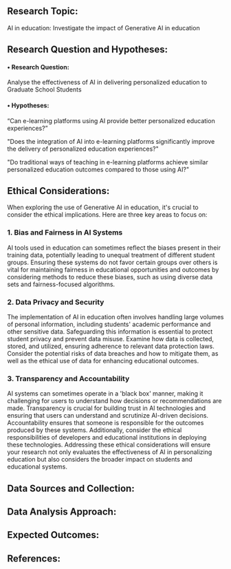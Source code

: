 ## Research Topic:<br />
 AI in education: Investigate the impact of Generative AI in education

## Research Question and Hypotheses:<br />

#### •	Research Question:<br />

Analyse the effectiveness of AI in delivering personalized education to Graduate School Students

#### •	Hypotheses:<br />

“Can e-learning platforms using AI provide better personalized education experiences?”<br />

"Does the integration of AI into e-learning platforms significantly improve the delivery of personalized education experiences?"<br />

"Do traditional ways of teaching in e-learning platforms achieve similar personalized education outcomes compared to those using AI?"<br />



## Ethical Considerations:<br />
When exploring the use of Generative AI in education, it's crucial to consider the ethical implications. Here are three key areas to focus on:

### 1. **Bias and Fairness in AI Systems**
AI tools used in education can sometimes reflect the biases present in their training data, potentially leading to unequal treatment of different student groups.
Ensuring these systems do not favor certain groups over others is vital for maintaining fairness in educational opportunities and outcomes by considering methods to reduce these biases, such as using diverse data sets and fairness-focused algorithms.

### 2. **Data Privacy and Security**
The implementation of AI in education often involves handling large volumes of personal information, including students' academic performance and other sensitive data.
Safeguarding this information is essential to protect student privacy and prevent data misuse. Examine how data is collected, stored, and utilized, ensuring adherence to relevant data protection laws. Consider the potential risks of data breaches and how to mitigate them, as well as the ethical use of data for enhancing educational outcomes.

### 3. **Transparency and Accountability**
AI systems can sometimes operate in a 'black box' manner, making it challenging for users to understand how decisions or recommendations are made.
Transparency is crucial for building trust in AI technologies and ensuring that users can understand and scrutinize AI-driven decisions. Accountability ensures that someone is responsible for the outcomes produced by these systems. Additionally, consider the ethical responsibilities of developers and educational institutions in deploying these technologies.
Addressing these ethical considerations will ensure your research not only evaluates the effectiveness of AI in personalizing education but also considers the broader impact on students and educational systems.


## Data Sources and Collection:<br />

## Data Analysis Approach:<br />

## Expected Outcomes:<br />

## References:<br />


